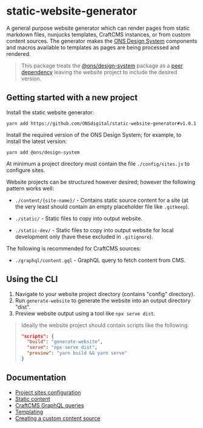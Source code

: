 # static-website-generator

A general purpose website generator which can render pages from static markdown files, nunjucks templates, CraftCMS instances, or from custom content sources. The generator makes the [ONS Design System](https://github.com/ONSdigital/design-system) components and macros available to templates as pages are being processed and rendered.

> This package treats the [@ons/design-system](https://github.com/ONSdigital/design-system) package as a [peer dependency](https://nodejs.org/en/blog/npm/peer-dependencies/) leaving the website project to include the desired version.


## Getting started with a new project

Install the static website generator:

```
yarn add https://github.com/ONSdigital/static-website-generator#v1.0.1
```

Install the required version of the ONS Design System; for example, to install the latest version:

```
yarn add @ons/design-system
```

At minimum a project directory must contain the file `./config/sites.js` to configure sites.

Website projects can be structured however desired; however the following pattern works well:

- `./content/{site-name}/` - Contains static source content for a site (at the very least should contain an empty placeholder file like `.gitkeep`).

- `./static/` - Static files to copy into output website.

- `./static-dev/` - Static files to copy into output website for local development only (have these excluded in `.gitignore`).

The following is recommended for CraftCMS sources:

- `./graphql/content.gql` - GraphQL query to fetch content from CMS.


## Using the CLI

1. Navigate to your website project directory (contains "config" directory).
2. Run `generate-website` to generate the website into an output directory "dist".
3. Preview website output using a tool like `npx serve dist`.

> Ideally the website project should contain scripts like the following:
> ```json
> "scripts": {
>   "build": "generate-website",
>   "serve": "npx serve dist",
>   "preview": "yarn build && yarn serve"
> }
> ```


## Documentation

- [Project sites configuration](./docs/project-sites-configuration.md)
- [Static content](./docs/static-content.md)
- [CraftCMS GraphQL queries](./docs/craftcms-graphql-queries.md)
- [Templating](./docs/templating.md)
- [Creating a custom content source](./docs/creating-a-custom-content-source.md)

